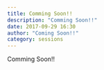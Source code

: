 ```yaml
---
title: Comming Soon!!
description: "Comming Soon!!"
date: 2017-09-29 16:30
author: "Coming Soon!!"
category: sessions
---
```

Comming Soon!!
